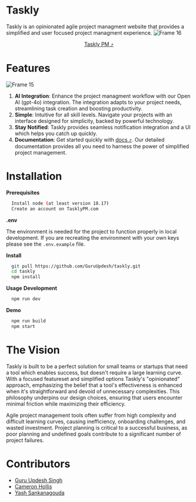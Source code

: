
# Taskly
Taskly is an opinionated agile project managment website that provides a simplified and user focused project managment experience.
![Frame 16](https://github.com/GuruUpdesh/taskly/assets/62634868/5bf2ff46-c764-41e7-b4e8-44f4394b56db)
<div align="center">
  
[Taskly PM ⤴](https://tasklypm.com/)

</div>

# Features
![Frame 15](https://github.com/GuruUpdesh/taskly/assets/62634868/02da6bcd-7b91-421d-8dec-3cc8262928c1)

1. **AI Integration**: Enhance the project managment workflow with our Open AI (gpt-4o) integration. The integration adapts to your project needs, streamlining task creation and boosting productivity.
3. **Simple**: Intuitive for all skill levels. Navigate your projects with an interface designed for simplicity, backed by powerful technology.
4. **Stay Notified**: Taskly provides seamless notification integration and a UI which helps you catch up quickly.
5. **Documentation**: Get started quickly with [docs ⤴](https://docs.tasklypm.com/). Our detailed documentation provides all you need to harness the power of simplified project management.

# Installation

**Prerequisites**
```bash
  Install node (at least version 18.17)
  Create an account on TasklyPM.com
```

**.env**

The environment is needed for the project to function properly in local development. If you are recreating the environment with your own keys please see the `.env.example` file.

**Install**
```bash
  git pull https://github.com/GuruUpdesh/taskly.git
  cd taskly
  npm install
```
**Usage**
**Development**
```bash
  npm run dev
```
**Demo**
```bash
  npm run build
  npm start
```

# The Vision
Taskly is built to be a perfect solution for small teams or startups that need a tool which enables success, but doesn't require a large learning curve. With a focused featureset and simplified options Taskly's "opinionated" approach, emphasizing the belief that a tool's effectiveness is enhanced when it's straightforward and devoid of unnecessary complexities. This philosophy underpins our design choices, ensuring that users encounter minimal friction while maximizing their efficiency.

Agile project management tools often suffer from high complexity and difficult learning curves, causing inefficiency, onboarding challenges, and wasted investment. Project planning is critical to a successful business, as poor planning and undefined goals contribute to a significant number of project failures.

# Contributors

- [Guru Updesh Singh](https://github.com/GuruUpdesh)
- [Cameron Hollis](https://github.com/cameronhollis4)
- [Yash Sankanagouda](https://github.com/sankanay)
